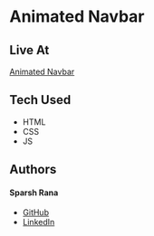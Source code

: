 # Animated Navbar

## Live At
[Animated Navbar]

## Tech Used
- HTML
- CSS
- JS

## Authors
#### Sparsh Rana
* [GitHub]
* [LinkedIn]



[//]: # (HyperLinks)
[GitHub]: https://github.com/madazz
[LinkedIn]: https://www.linkedin.com/in/madazz
[Animated Navbar]: https://madazz.github.io/animated-navbar/
